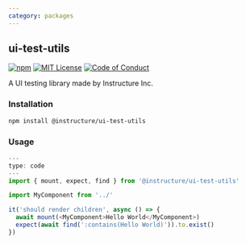 ```yaml
---
category: packages
---
```


## ui-test-utils

[![npm][npm]][npm-url]
[![MIT License][license-badge]][license]
[![Code of Conduct][coc-badge]][coc]

A UI testing library made by Instructure Inc.

### Installation

```sh
npm install @instructure/ui-test-utils
```

### Usage

```js
---
type: code
---
import { mount, expect, find } from '@instructure/ui-test-utils'

import MyComponent from '../'

it('should render children', async () => {
  await mount(<MyComponent>Hello World</MyComponent>)
  expect(await find(':contains(Hello World)')).to.exist()
})
```

[npm]: https://img.shields.io/npm/v/@instructure/ui-test-utils.svg
[npm-url]: https://npmjs.com/package/@instructure/ui-test-utils
[license-badge]: https://img.shields.io/npm/l/instructure-ui.svg?style=flat-square
[license]: https://github.com/instructure/instructure-ui/blob/master/LICENSE.md
[coc-badge]: https://img.shields.io/badge/code%20of-conduct-ff69b4.svg?style=flat-square
[coc]: https://github.com/instructure/instructure-ui/blob/master/CODE_OF_CONDUCT.md
